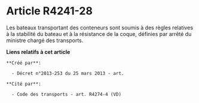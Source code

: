 # Article R4241-28

Les bateaux transportant des conteneurs sont soumis à des règles relatives à la stabilité du bateau et à la résistance de la
coque, définies par arrêté du ministre chargé des transports.

**Liens relatifs à cet article**

	**Créé par**:

	  - Décret n°2013-253 du 25 mars 2013 - art.

	**Cité par**:

	  - Code des transports - art. R4274-4 (VD)
